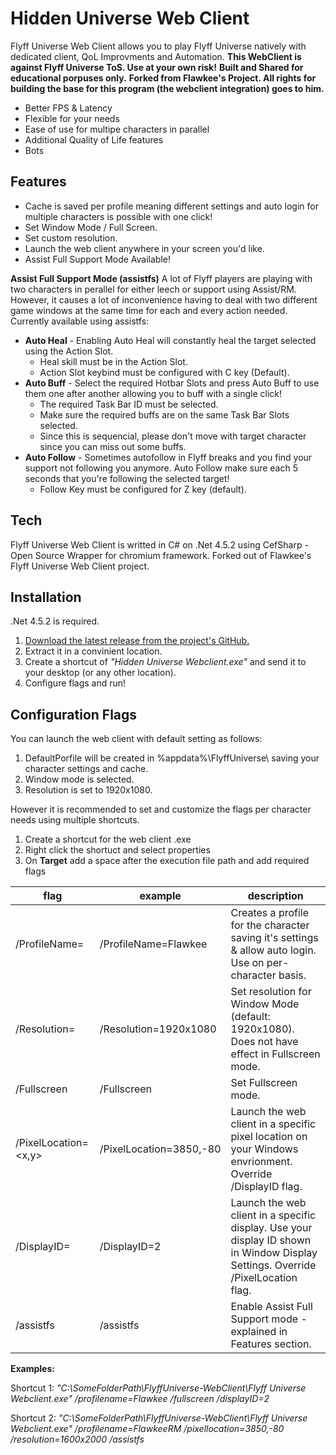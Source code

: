 # Hidden Universe Web Client

Flyff Universe Web Client allows you to play Flyff Universe natively
with dedicated client, QoL Improvments and Automation.
**This WebClient is against Flyff Universe ToS. Use at your own risk!**
**Built and Shared for educational porpuses only.**
**Forked from Flawkee's Project. All rights for building the base for this program (the webclient integration) goes to him.**

- Better FPS & Latency
- Flexible for your needs
- Ease of use for multipe characters in parallel
- Additional Quality of Life features
- Bots

## Features

- Cache is saved per profile meaning different settings and auto login for multiple characters is possible with one click!
- Set Window Mode / Full Screen.
- Set custom resolution.
- Launch the web client anywhere in your screen you'd like.
- Assist Full Support Mode Available!

**Assist Full Support Mode (assistfs)**
A lot of Flyff players are playing with two characters in perallel for either leech or support using Assist/RM.
However, it causes a lot of inconvenience having to deal with two different game windows at the same time for each and every action needed.
Currently available using assistfs:
- **Auto Heal** - Enabling Auto Heal will constantly heal the target selected using the Action Slot.
    - Heal skill must be in the Action Slot.
    - Action Slot keybind must be configured with C key (Default).
- **Auto Buff** - Select the required Hotbar Slots and press Auto Buff to use them one after another allowing you to buff with a single click!
    -  The required Task Bar ID must be selected.
    -  Make sure the required buffs are on the same Task Bar Slots selected.
    -  Since this is sequencial, please don't move with target character since you can miss out some buffs.
- **Auto Follow** - Sometimes autofollow in Flyff breaks and you find your support not following you anymore. Auto Follow make sure each 5 seconds that you're following the selected target!
    - Follow Key must be configured for Z key (default).


## Tech

Flyff Universe Web Client is writted in C# on .Net 4.5.2 using CefSharp - Open Source Wrapper for chromium framework.
Forked out of Flawkee's Flyff Universe Web Client project.

## Installation

.Net 4.5.2 is required.

1. [Download the latest release from the project's GitHub.](https://github.com/HiddenUniverse/Hidden-Universe/releases)
2. Extract it in a convinient location.
3. Create a shortcut of _"Hidden Universe Webclient.exe"_ and send it to your desktop (or any other location).
4. Configure flags and run!

## Configuration Flags

You can launch the web client with default setting as follows:
1. DefaultPorfile will be created in %appdata%\FlyffUniverse\ saving your character settings and cache.
2. Window mode is selected.
3. Resolution is set to 1920x1080.

However it is recommended to set and customize the flags per character needs using multiple shortcuts.
1. Create a shortcut for the web client .exe
2. Right click the shortuct and select properties
3. On **Target** add a space after the execution file path and add required flags

| flag | example | description |
| ------ | ------ | ------ |
| /ProfileName=<ProfileName> | /ProfileName=Flawkee | Creates a profile for the character saving it's settings & allow auto login. Use on per-character basis.
| /Resolution=<WidthxHeight> | /Resolution=1920x1080 | Set resolution for Window Mode (default: 1920x1080). Does not have effect in Fullscreen mode.
| /Fullscreen | /Fullscreen | Set Fullscreen mode.
| /PixelLocation=<x,y> | /PixelLocation=3850,-80 | Launch the web client in a specific pixel location on your Windows envrionment. Override /DisplayID flag.
| /DisplayID=<ID>| /DisplayID=2 | Launch the web client in a specific display. Use your display ID shown in Window Display Settings. Override /PixelLocation flag.
| /assistfs | /assistfs | Enable Assist Full Support mode - explained in Features section.

**Examples:**

Shortcut 1: _"C:\SomeFolderPath\FlyffUniverse-WebClient\Flyff Universe Webclient.exe" /profilename=Flawkee /fullscreen /displayID=2_

Shortcut 2: _"C:\SomeFolderPath\FlyffUniverse-WebClient\Flyff Universe Webclient.exe" /profilename=FlawkeeRM /pixellocation=3850,-80 /resolution=1600x2000 /assistfs_